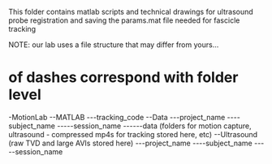 
This folder contains matlab scripts and technical drawings for ultrasound probe registration and saving the params.mat file needed for fascicle tracking

NOTE: our lab uses a file structure that may differ from yours...

# of dashes correspond with folder level
-MotionLab
--MATLAB
---tracking_code
--Data
---project_name
----subject_name
-----session_name
------data (folders for motion capture, ultrasound - compressed mp4s for tracking stored here, etc)
--Ultrasound (raw TVD and large AVIs stored here)
---project_name
----subject_name
-----session_name
